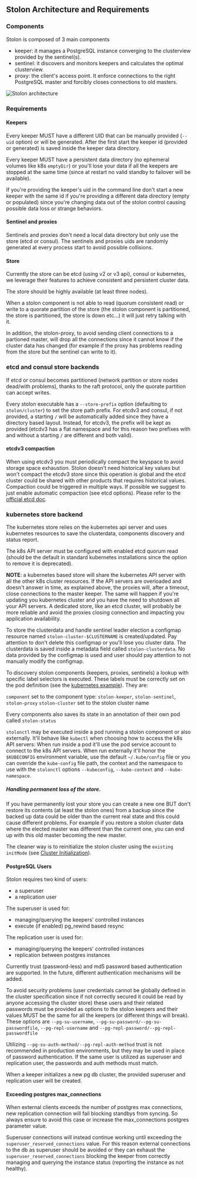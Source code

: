## Stolon Architecture and Requirements

### Components

Stolon is composed of 3 main components

* keeper: it manages a PostgreSQL instance converging to the clusterview provided by the sentinel(s).
* sentinel: it discovers and monitors keepers and calculates the optimal clusterview.
* proxy: the client's access point. It enforce connections to the right PostgreSQL master and forcibly closes connections to old masters.

![Stolon architecture](architecture_small.png)

### Requirements

#### Keepers

Every keeper MUST have a different UID that can be manually provided (`--uid` option) or will be generated. After the first start the keeper id (provided or generated) is saved inside the keeper data directory.

Every keeper MUST have a persistent data directory (no ephemeral volumes like k8s `emptyDir`) or you'll lose your data if all the keepers are stopped at the same time (since at restart no valid standby to failover will be available).

If you're providing the keeper's uid in the command line don't start a new keeper with the same id if you're providing a different data directory (empty or populated) since you're changing data out of the stolon control causing possible data loss or strange behaviors.

#### Sentinel and proxies

Sentinels and proxies don't need a local data directory but only use the store (etcd or consul). The sentinels and proxies uids are randomly generated at every process start to avoid possible collisions.


#### Store

Currently the store can be etcd (using v2 or v3 api), consul or kubernetes, we leverage their features to achieve consistent and persistent cluster data.

The store should be highly available (at least three nodes).

When a stolon component is not able to read (quorum consistent read) or write to a quorate partition of the store (the stolon component is partitioned, the store is partitioned, the store is down etc...) it will just retry talking with it.

In addition, the stolon-proxy, to avoid sending client connections to a partioned master, will drop all the connections since it cannot know if the cluster data has changed (for example if the proxy has problems reading from the store but the sentinel can write to it).

### etcd and consul store backends

If etcd or consul becomes partitioned (network partition or store nodes dead/with problems), thanks to the raft protocol, only the quorate partition can accept writes.

Every stolon executable has a `--store-prefix` option (defaulting to `stolon/cluster`) to set the store path prefix. For etcdv3 and consul, if not provided, a starting `/` will be automatically added since they have a directory based layout. Instead, for etcdv3, the prefix will be kept as provided (etcdv3 has a flat namespace and for this reason two prefixes with and without a starting `/` are different and both valid).

#### etcdv3 compaction

When using etcdv3 you must periodically compact the keyspace to avoid storage space exhaustion. Stolon doesn't need historical key values but won't compact the etcdv3 store since this operation is global and the etcd cluster could be shared with other products that requires historical values. Compaction could be triggered in multiple ways. If possible we suggest to just enable automatic compaction (see etcd options). Please refer to the [official etcd doc](https://coreos.com/etcd/docs/latest/op-guide/maintenance.html).

### kubernetes store backend

The kubernetes store relies on the kubernetes api server and uses kubernetes resources to save the clusterdata, components discovery and status report.

The k8s API server must be configured with enabled etcd quorum read (should be the default in standard kubernetes installations since the option to remove it is deprecated).

**NOTE**: a kubernetes based store will share the kubernetes API server with all the other k8s cluster resources. If the API servers are overloaded and doesn't answer in time, as explained above, the proxies will, after a timeout, close connections to the master keeper. The same will happen if you're updating you kubernetes cluster and you have the need to shutdown all your API servers. A dedicated store, like an etcd cluster, will probably be more reliable and avoid the proxies closing connection and impacting you application availability.

To store the clusterdata and handle sentinel leader election a configmap resource named `stolon-cluster-$CLUSTERNAME` is created/updated. Pay attention to don't delete this configmap or you'll lose you cluster data. The clusterdata is saved inside a metadata field called `stolon-clusterdata`. No data provided by the configmap is used and user should pay attention to not manually modify the configmap.

To discovery stolon components (keepers, proxies, sentinels) a lookup with specific label selectors is executed. These labels must be correctly set on the pod definition (see the [kubernetes example](/examples/kubernetes)). They are:

`component` set to the component type: `stolon-keeper`, `stolon-sentinel`, `stolon-proxy`
`stolon-cluster` set to the stolon cluster name

Every components also saves its state in an annotation of their own pod called `stolon-status`

`stolonctl` may be executed inside a pod running a stolon component or also externally. It'll behave like `kubectl` when choosing how to access the k8s API servers:
When run inside a pod it'll use the pod service account to connect to the k8s API servers. When run externally it'll honor the `$KUBECONFIG` environment variable, use the default `~/.kube/config` file or you can override the `kube-config` file path, the context and the namespace to use with the `stolonctl` options `--kubeconfig`, `--kube-context` and `--kube-namespace`.


##### Handling permanent loss of the store.

If you have permanently lost your store you can create a new one BUT don't restore its contents (at least the stolon ones) from a backup since the backed up data could be older than the current real state and this could cause different problems. For example if you restore a stolon cluster data where the elected master was different than the current one, you can end up with this old master becoming the new master.

The cleaner way is to reinitialize the stolon cluster using the `existing` `initMode` (see [Cluster Initialization](initialization.md)).


#### PostgreSQL Users

Stolon requires two kind of users:

* a superuser
* a replication user

The superuser is used for:
* managing/querying the keepers' controlled instances
* execute (if enabled) pg_rewind based resync

The replication user is used for:
* managing/querying the keepers' controlled instances
* replication between postgres instances

Currently trust (password-less) and md5 password based authentication are supported. In the future, different authentication mechanisms will be added.

To avoid security problems (user credentials cannot be globally defined in the cluster specification since if not correctly secured it could be read by anyone accessing the cluster store) these users and their related passwords must be provided as options to the stolon keepers and their values MUST be the same for all the keepers (or different things will break). These options are `--pg-su-username`, `--pg-su-password/--pg-su-passwordfile`, `--pg-repl-username` and `--pg-repl-password/--pg-repl-passwordfile`

Utilizing `--pg-su-auth-method/--pg-repl-auth-method` trust is not recommended in production environments, but they may be used in place of password authentication. If the same user is utilized as superuser and replication user, the passwords and auth methods must match.

When a keeper initializes a new pg db cluster, the provided superuser and replication user will be created.

#### Exceeding postgres max_connections

When external clients exceeds the number of postgres max connections, new replication connection will fail blocking standbys from syncing. So always ensure to avoid this case or increase the max_connections postgres parameter value.

Superuser connections will instead continue working until exceeding the `superuser_reserved_connections` value.
For this reason external connections to the db as superuser should be avoided or they can exhaust the `superuser_reserved_connections` blocking the keeper from correctly managing and querying the instance status (reporting the instance as not healthy).
